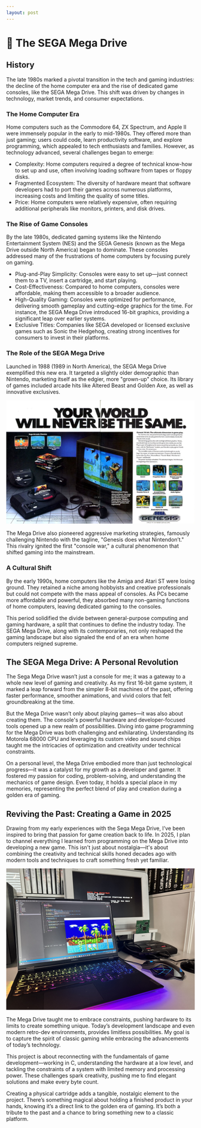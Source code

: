```yaml
---
layout: post
---
```


# 👾 The SEGA Mega Drive

## History

The late 1980s marked a pivotal transition in the tech and gaming industries: the decline of the home computer era and the rise of dedicated game consoles, like the SEGA Mega Drive. This shift was driven by changes in technology, market trends, and consumer expectations.

### The Home Computer Era
Home computers such as the Commodore 64, ZX Spectrum, and Apple II were immensely popular in the early to mid-1980s. They offered more than just gaming; users could code, learn productivity software, and explore programming, which appealed to tech enthusiasts and families. However, as technology advanced, several challenges began to emerge:

- Complexity: Home computers required a degree of technical know-how to set up and use, often involving loading software from tapes or floppy disks.
- Fragmented Ecosystem: The diversity of hardware meant that software developers had to port their games across numerous platforms, increasing costs and limiting the quality of some titles.
- Price: Home computers were relatively expensive, often requiring additional peripherals like monitors, printers, and disk drives.

### The Rise of Game Consoles
By the late 1980s, dedicated gaming systems like the Nintendo Entertainment System (NES) and the SEGA Genesis (known as the Mega Drive outside North America) began to dominate. These consoles addressed many of the frustrations of home computers by focusing purely on gaming.

- Plug-and-Play Simplicity: Consoles were easy to set up—just connect them to a TV, insert a cartridge, and start playing.
- Cost-Effectiveness: Compared to home computers, consoles were affordable, making them accessible to a broader audience.
- High-Quality Gaming: Consoles were optimized for performance, delivering smooth gameplay and cutting-edge graphics for the time. For instance, the SEGA Mega Drive introduced 16-bit graphics, providing a significant leap over earlier systems.
- Exclusive Titles: Companies like SEGA developed or licensed exclusive games such as Sonic the Hedgehog, creating strong incentives for consumers to invest in their platforms.

### The Role of the SEGA Mega Drive

Launched in 1988 (1989 in North America), the SEGA Mega Drive exemplified this new era. It targeted a slightly older demographic than Nintendo, marketing itself as the edgier, more "grown-up" choice. Its library of games included arcade hits like Altered Beast and Golden Axe, as well as innovative exclusives.

![SEGA Mega Drive Homebrew](/images/sega-ad.jpg)

The Mega Drive also pioneered aggressive marketing strategies, famously challenging Nintendo with the tagline, "Genesis does what Nintendon’t." This rivalry ignited the first "console war," a cultural phenomenon that shifted gaming into the mainstream.

### A Cultural Shift
By the early 1990s, home computers like the Amiga and Atari ST were losing ground. They retained a niche among hobbyists and creative professionals but could not compete with the mass appeal of consoles. As PCs became more affordable and powerful, they absorbed many non-gaming functions of home computers, leaving dedicated gaming to the consoles.

This period solidified the divide between general-purpose computing and gaming hardware, a split that continues to define the industry today. The SEGA Mega Drive, along with its contemporaries, not only reshaped the gaming landscape but also signaled the end of an era when home computers reigned supreme.

## The SEGA Mega Drive: A Personal Revolution

The Sega Mega Drive wasn’t just a console for me; it was a gateway to a whole new level of gaming and creativity. As my first 16-bit game system, it marked a leap forward from the simpler 8-bit machines of the past, offering faster performance, smoother animations, and vivid colors that felt groundbreaking at the time.

But the Mega Drive wasn’t only about playing games—it was also about creating them. The console's powerful hardware and developer-focused tools opened up a new realm of possibilities. Diving into game programming for the Mega Drive was both challenging and exhilarating. Understanding its Motorola 68000 CPU and leveraging its custom video and sound chips taught me the intricacies of optimization and creativity under technical constraints.

On a personal level, the Mega Drive embodied more than just technological progress—it was a catalyst for my growth as a developer and gamer. It fostered my passion for coding, problem-solving, and understanding the mechanics of game design. Even today, it holds a special place in my memories, representing the perfect blend of play and creation during a golden era of gaming.

## Reviving the Past: Creating a Game in 2025
Drawing from my early experiences with the Sega Mega Drive, I’ve been inspired to bring that passion for game creation back to life. In 2025, I plan to channel everything I learned from programming on the Mega Drive into developing a new game. This isn't just about nostalgia—it's about combining the creativity and technical skills honed decades ago with modern tools and techniques to craft something fresh yet familiar.

![SEGA Mega Drive Homebrew](/images/sega-md-1.jpg)

The Mega Drive taught me to embrace constraints, pushing hardware to its limits to create something unique. Today’s development landscape and even modern retro-dev environments, provides limitless possibilities. My goal is to capture the spirit of classic gaming while embracing the advancements of today’s technology.

This project is about reconnecting with the fundamentals of game development—working in C, understanding the hardware at a low level, and tackling the constraints of a system with limited memory and processing power. These challenges spark creativity, pushing me to find elegant solutions and make every byte count.

Creating a physical cartridge adds a tangible, nostalgic element to the project. There’s something magical about holding a finished product in your hands, knowing it’s a direct link to the golden era of gaming. It’s both a tribute to the past and a chance to bring something new to a classic platform.
